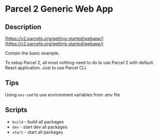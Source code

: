 # Parcel 2 Generic Web App

## Description

[https://v2.parceljs.org/getting-started/webapp/](https://v2.parceljs.org/getting-started/webapp/)

Contain the basic example.

To setup Parcel 2, all most nothing need to do to use Parcel 2 with default React application. Just to use Parcel CLI.

## Tips

Using `env-cmd` to use environment variables from .env file

## Scripts

- `build` - build all packages
- `dev` - start dev all packages
- `start` - start all packages
